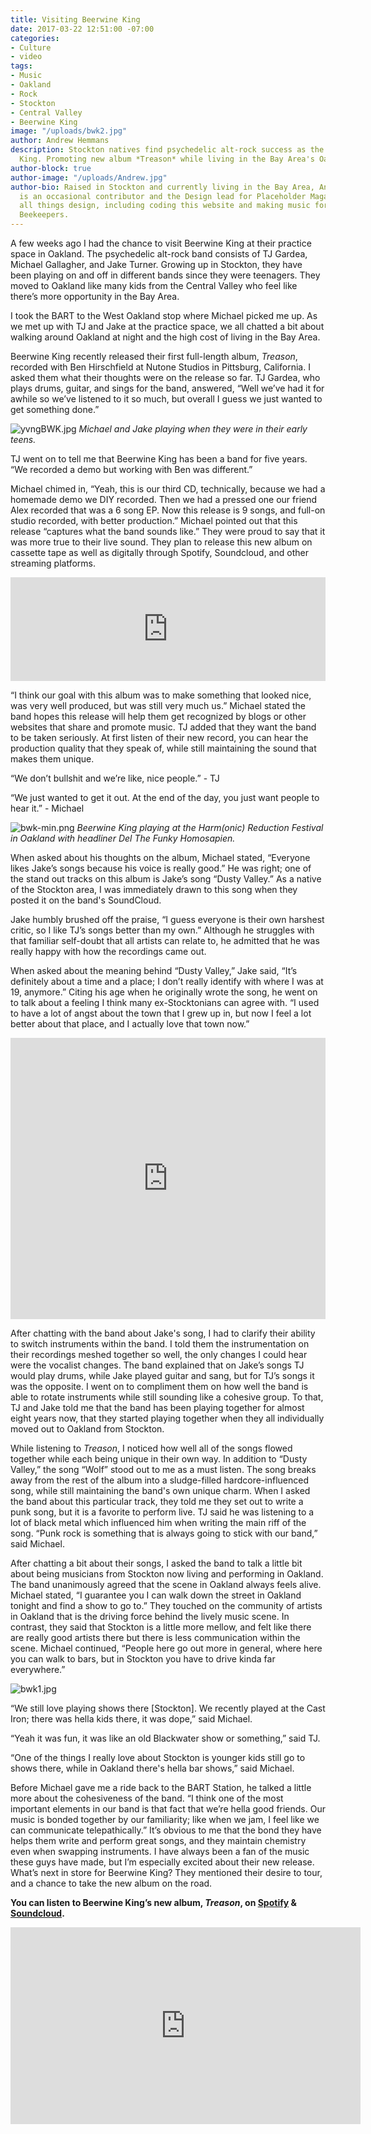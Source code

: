 ```yaml
---
title: Visiting Beerwine King
date: 2017-03-22 12:51:00 -07:00
categories:
- Culture
- video
tags:
- Music
- Oakland
- Rock
- Stockton
- Central Valley
- Beerwine King
image: "/uploads/bwk2.jpg"
author: Andrew Hemmans
description: Stockton natives find psychedelic alt-rock success as the band Beerwine
  King. Promoting new album *Treason* while living in the Bay Area's Oakland.
author-block: true
author-image: "/uploads/Andrew.jpg"
author-bio: Raised in Stockton and currently living in the Bay Area, Andrew Hemans
  is an occasional contributor and the Design lead for Placeholder Magazine. He loves
  all things design, including coding this website and making music for his band Los
  Beekeepers.
---
```


A few weeks ago I had the chance to visit Beerwine King at their practice space in Oakland. The psychedelic alt-rock band consists of TJ Gardea, Michael Gallagher, and Jake Turner. Growing up in Stockton, they have been playing on and off in different bands since they were teenagers. They moved to Oakland like many kids from the Central Valley who feel like there’s more opportunity in the Bay Area. 

I took the BART to the West Oakland stop where Michael picked me up. As we met up with TJ and Jake at the practice space, we all chatted a bit about walking around Oakland at night and the high cost of living in the Bay Area.

Beerwine King recently released their first full-length album, *Treason*, recorded with Ben Hirschfield at Nutone Studios in Pittsburg, California. I asked them what their thoughts were on the release so far. TJ Gardea, who plays drums, guitar, and sings for the band, answered, “Well we’ve had it for awhile so we’ve listened to it so much, but overall I guess we just wanted to get something done.”

![yvngBWK.jpg](/uploads/yvngBWK.jpg)
*Michael and Jake playing when they were in their early teens.*

TJ went on to tell me that Beerwine King has been a band for five years. “We recorded a demo but working with Ben was different.”

Michael chimed in, “Yeah, this is our third CD, technically, because we had a homemade demo we DIY recorded. Then we had a pressed one our friend Alex recorded that was a 6 song EP. Now this release is 9 songs, and full-on studio recorded, with better production.” Michael pointed out that this release “captures what the band sounds like.” They were proud to say that it was more true to their live sound. They plan to release this new album on cassette tape as well as digitally through Spotify, Soundcloud, and other streaming platforms.

<iframe width="100%" height="166" scrolling="no" frameborder="no" src="https://w.soundcloud.com/player/?url=https%3A//api.soundcloud.com/tracks/306486280&amp;color=ff5500&amp;auto_play=false&amp;hide_related=false&amp;show_comments=true&amp;show_user=true&amp;show_reposts=false"></iframe>

“I think our goal with this album was to make something that looked nice, was very well produced, but was still very much us.” Michael stated the band hopes this release will help them get recognized by blogs or other websites that share and promote music. TJ added that they want the band to be taken seriously. At first listen of their new record, you can hear the production quality that they speak of, while still maintaining the sound that makes them unique. 

“We don’t bullshit and we’re like, nice people.” - TJ

“We just wanted to get it out. At the end of the day, you just want people to hear it.” - Michael

![bwk-min.png](/uploads/bwk-min.png)
*Beerwine King playing at the Harm(onic) Reduction Festival in Oakland with headliner Del The Funky Homosapien.*

When asked about his thoughts on the album, Michael stated, “Everyone likes Jake’s songs because his voice is really good.”  He was right; one of the stand out tracks on this album is Jake’s song “Dusty Valley.” As a native of the Stockton area, I was immediately drawn to this song when they posted it on the band's SoundCloud.  

Jake humbly brushed off the praise, “I guess everyone is their own harshest critic, so I like TJ’s songs better than my own.” Although he struggles with that familiar self-doubt that all artists can relate to, he admitted that he was really happy with how the recordings came out. 

When asked about the meaning behind “Dusty Valley,” Jake said, “It’s definitely about a time and a place; I don’t really identify with where I was at 19, anymore.” Citing his age when he originally wrote the song, he went on to talk about a feeling I think many ex-Stocktonians can agree with. “I used to have a lot of angst about the town that I grew up in, but now I feel a lot better about that place, and I actually love that town now.”

<iframe width="100%" height="450" scrolling="no" frameborder="no" src="https://w.soundcloud.com/player/?url=https%3A//api.soundcloud.com/tracks/300486108&amp;auto_play=false&amp;hide_related=false&amp;show_comments=true&amp;show_user=true&amp;show_reposts=false&amp;visual=true"></iframe>

After chatting with the band about Jake's song, I had to clarify their ability to switch instruments within the band. I told them the instrumentation on their recordings meshed together so well, the only changes I could hear were the vocalist changes. The band explained that on Jake’s songs TJ would play drums, while Jake played guitar and sang, but for TJ’s songs it was the opposite. I went on to compliment them on how well the band is able to rotate instruments while still sounding like a cohesive group. To that, TJ and Jake told me that the band has been playing together for almost eight years now, that they started playing together when they all individually moved out to Oakland from Stockton.

While listening to *Treason*, I noticed how well all of the songs flowed together while each being unique in their own way. In addition to “Dusty Valley,” the song “Wolf” stood out to me as a must listen. The song breaks away from the rest of the album into a sludge-filled hardcore-influenced song, while still maintaining the band's own unique charm. When I asked the band about this particular track, they told me they set out to write a punk song, but it is a favorite to perform live. TJ said he was listening to a lot of black metal which influenced him when writing the main riff of the song. “Punk rock is something that is always going to stick with our band,” said Michael.

After chatting a bit about their songs, I asked the band to talk a little bit about being musicians from Stockton now living and performing in Oakland. The band unanimously agreed that the scene in Oakland always feels alive. Michael stated, “I guarantee you I can walk down the street in Oakland tonight and find a show to go to.” They touched on the community of artists in Oakland that is the driving force behind the lively music scene. In contrast,  they said that Stockton is a little more mellow, and felt like there are really good artists there but there is less communication within the scene. Michael continued, “People here go out more in general, where here you can walk to bars, but in Stockton you have to drive kinda far everywhere.”

![bwk1.jpg](/uploads/bwk1.jpg)

“We still love playing shows there [Stockton]. We recently played at the Cast Iron; there was hella kids there, it was dope,” said Michael.

“Yeah it was fun, it was like an old Blackwater show or something,” said TJ. 

“One of the things I really love about Stockton is younger kids still go to shows there, while in Oakland there's hella bar shows,” said Michael.

Before Michael gave me a ride back to the BART Station, he talked a little more about the cohesiveness of the band. “I think one of the most important elements in our band is that fact that we’re hella good friends. Our music is bonded together by our familiarity; like when we jam, I feel like we can communicate telepathically.” It’s obvious to me that the bond they have helps them write and perform great songs, and they maintain chemistry even when swapping instruments. I have always been a fan of the music these guys have made, but I’m especially excited about their new release. What’s next in store for Beerwine King? They mentioned their desire to tour, and a chance to take the new album on the road.


**You can listen to Beerwine King’s new album, *Treason*, on [Spotify](https://open.spotify.com/album/4b5xyFIRirLEZNTOeLxINj) & [Soundcloud](https://soundcloud.com/beerwineking/sets/treason).**


<iframe width="560" height="315" src="https://www.youtube.com/embed/r7ksxct8YSc?rel=0" frameborder="0" allowfullscreen></iframe>